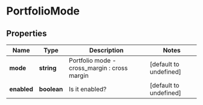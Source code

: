 # PortfolioMode

## Properties

Name | Type | Description | Notes
------------ | ------------- | ------------- | -------------
**mode** | **string** | Portfolio mode - cross_margin : cross margin | [default to undefined]
**enabled** | **boolean** | Is it enabled? | [default to undefined]

